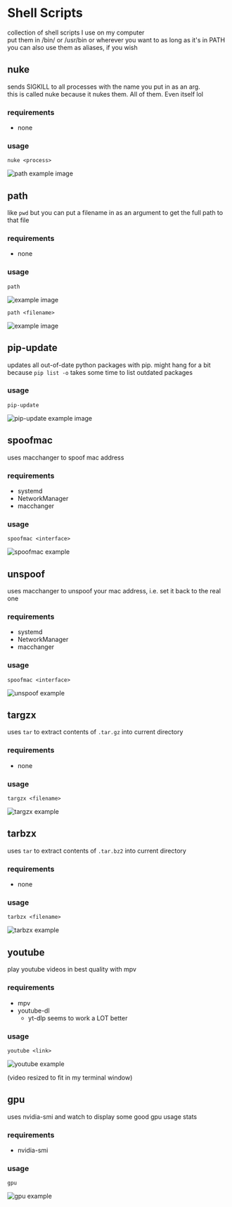 # Shell Scripts
collection of shell scripts I use on my computer
<br>
put them in /bin/ or /usr/bin or wherever you want to as long as it's in PATH
<br>
you can also use them as aliases, if you wish

## nuke
sends SIGKILL to all processes with the name you put in as an arg.
<br>
this is called nuke because it nukes them. All of them. Even itself lol

### requirements
 * none

### usage

`nuke <process>`

![path example image](images/nuke.png)

## path
like `pwd` but you can put a filename in as an argument to get the full path to that file

### requirements
 * none

### usage

`path` 

![example image](images/path1.png)

`path <filename>`

![example image](images/path2.png)


## pip-update
updates all out-of-date python packages with pip. might hang for a bit because `pip list -o` takes some time to list outdated packages

### usage
`pip-update`

![pip-update example image](images/pip-update.png)

## spoofmac
uses macchanger to spoof mac address

### requirements
 * systemd
 * NetworkManager
 * macchanger

### usage

`spoofmac <interface>`

![spoofmac example](images/spoofmac.png)

## unspoof
uses macchanger to unspoof your mac address, i.e. set it back to the real one

### requirements
 * systemd
 * NetworkManager
 * macchanger

### usage

`spoofmac <interface>`

![unspoof example](images/unspoof.png)

## targzx
uses `tar` to extract contents of `.tar.gz` into current directory 

### requirements
 * none

### usage

`targzx <filename>`

![targzx example](images/targzx.png)

## tarbzx
uses `tar` to extract contents of `.tar.bz2` into current directory 

### requirements
 * none

### usage

`tarbzx <filename>`

![tarbzx example](images/tarbzx.png)

## youtube
play youtube videos in best quality with mpv

### requirements
 * mpv
 * youtube-dl
   * yt-dlp seems to work a LOT better

### usage

`youtube <link>`

![youtube example](images/youtube.png)

(video resized to fit in my terminal window)

## gpu
uses nvidia-smi and watch to display some good gpu usage stats

### requirements
 * nvidia-smi

### usage

`gpu`

![gpu example](images/gpu.png)
